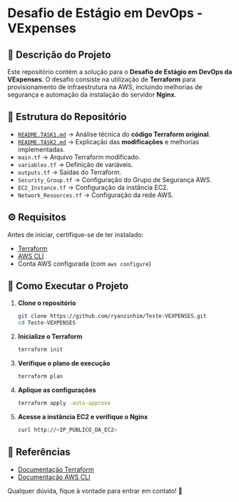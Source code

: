 # Desafio de Estágio em DevOps - VExpenses

## 📌 Descrição do Projeto
Este repositório contém a solução para o **Desafio de Estágio em DevOps da VExpenses**. O desafio consiste na utilização de **Terraform** para provisionamento de infraestrutura na AWS, incluindo melhorias de segurança e automação da instalação do servidor **Nginx**.

## 📁 Estrutura do Repositório
- [`README.TASK1.md`](./README.TASK1.md) → Análise técnica do **código Terraform original**.
- [`README.TASK2.md`](./README.TASK2.md) → Explicação das **modificações** e melhorias implementadas.
- `main.tf` → Arquivo Terraform modificado.
- `variables.tf` → Definição de variáveis.
- `outputs.tf` → Saídas do Terraform.
- `Security_Group.tf` → Configuração do Grupo de Segurança AWS.
- `EC2_Instance.tf` → Configuração da instância EC2.
- `Network_Resources.tf` → Configuração da rede AWS.

## ⚙️ **Requisitos**
Antes de iniciar, certifique-se de ter instalado:
- [Terraform](https://developer.hashicorp.com/terraform/downloads)
- [AWS CLI](https://aws.amazon.com/cli/)
- Conta AWS configurada (com `aws configure`)

## 🚀 **Como Executar o Projeto**
1. **Clone o repositório**
   ```sh
   git clone https://github.com/ryanzinhim/Teste-VEXPENSES.git
   cd Teste-VEXPENSES
   ```
2. **Inicialize o Terraform**
   ```sh
   terraform init
   ```
3. **Verifique o plano de execução**
   ```sh
   terraform plan
   ```
4. **Aplique as configurações**
   ```sh
   terraform apply -auto-approve
   ```
5. **Acesse a instância EC2 e verifique o Nginx**
   ```sh
   curl http://<IP_PÚBLICO_DA_EC2>
   ```

## 📖 Referências
- [Documentação Terraform](https://developer.hashicorp.com/terraform/docs)
- [Documentação AWS CLI](https://docs.aws.amazon.com/cli/latest/userguide/cli-configure-files.html)

Qualquer dúvida, fique à vontade para entrar em contato! 🚀

